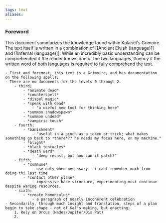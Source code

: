 ```yaml
---
tags: text
aliases:
---
```


### Foreword

This document summarizes the knowledge found within Kalariel's Grimoire. The text itself is written in a combination of [[Ancient Elvish (language)]] and [[Infernal (language)]]. While an incredibly basic understanding can be comprehended if the reader knows one of the two languages, fluency if the written word of both languages is required to fully comprehend the text.

	- First and foremost, this text is a Grimoire, and has documentation on the following spells;
	- There are no documents for the levels 0 through 2.
		- third;
			- *animate dead*
			- *counterspell*
			- *dispel magic*
			- *speak with dead*
				- "a useful new tool for thinking here"
			- *summon shadowspawn*
			- *summon undead*
			- *vampiric touch*
		- fourth;
			- *banishment*
				- "useful in a pinch as a token or trick; what makes something go back to *there*?? he needs my focus here, on my machine."
			- *blight*
			- *black tentacles*
			- *death ward*
				- "deep recast, but how can it patch?"
		- fifth;
			- *commune*
				- use only when necessary - i cant remember much from doing thi last time
			- *contact other plane*
				- impressive base structure, experimenting must continue despite waning resources.
		- sixth;
			- *create homonculus*
				- a paragraph of nearly incoherent celebration
	- Secondarily, through much insight and translation, steps of a plan begin to take shape - not of Kal's making, but enacting;
		1. Rely on Orcus (Hades/Jupiter/Dis Pat)
		2. 
